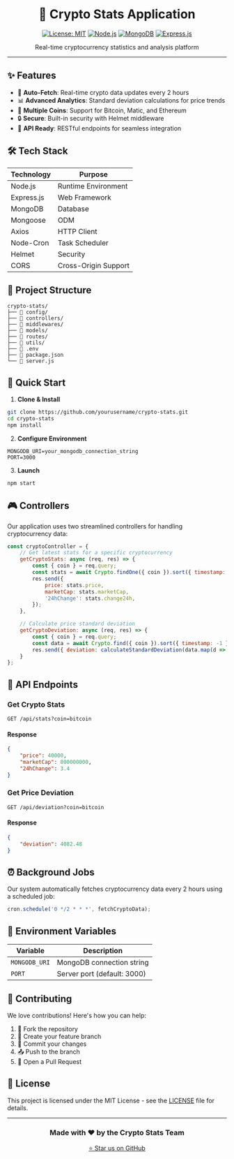 <div align="center">

# 🚀 Crypto Stats Application

[![License: MIT](https://img.shields.io/badge/License-MIT-yellow.svg)](https://opensource.org/licenses/MIT)
[![Node.js](https://img.shields.io/badge/Node.js-v12+-green.svg)](https://nodejs.org)
[![MongoDB](https://img.shields.io/badge/MongoDB-4.4+-blue.svg)](https://www.mongodb.com)
[![Express.js](https://img.shields.io/badge/Express.js-4.x-lightgrey.svg)](https://expressjs.com)

Real-time cryptocurrency statistics and analysis platform
</div>

---

## ✨ Features

- 🔄 **Auto-Fetch**: Real-time crypto data updates every 2 hours
- 📊 **Advanced Analytics**: Standard deviation calculations for price trends
- 🎯 **Multiple Coins**: Support for Bitcoin, Matic, and Ethereum
- 🔒 **Secure**: Built-in security with Helmet middleware
- 📱 **API Ready**: RESTful endpoints for seamless integration

## 🛠️ Tech Stack

<div align="center">

| Technology | Purpose |
|------------|---------|
| Node.js | Runtime Environment |
| Express.js | Web Framework |
| MongoDB | Database |
| Mongoose | ODM |
| Axios | HTTP Client |
| Node-Cron | Task Scheduler |
| Helmet | Security |
| CORS | Cross-Origin Support |

</div>

## 📁 Project Structure

```
crypto-stats/
├── 📂 config/
├── 📂 controllers/
├── 📂 middlewares/
├── 📂 models/
├── 📂 routes/
├── 📂 utils/
├── 📄 .env
├── 📄 package.json
└── 📄 server.js
```

## 🚀 Quick Start

1. **Clone & Install**
```bash
git clone https://github.com/yourusername/crypto-stats.git
cd crypto-stats
npm install
```

2. **Configure Environment**
```env
MONGODB_URI=your_mongodb_connection_string
PORT=3000
```

3. **Launch**
```bash
npm start
```

## 🎮 Controllers

Our application uses two streamlined controllers for handling cryptocurrency data:

```javascript
const cryptoController = {
    // Get latest stats for a specific cryptocurrency
    getCryptoStats: async (req, res) => {
        const { coin } = req.query;
        const stats = await Crypto.findOne({ coin }).sort({ timestamp: -1 });
        res.send({
            price: stats.price,
            marketCap: stats.marketCap,
            '24hChange': stats.change24h,
        });
    },

    // Calculate price standard deviation
    getCryptoDeviation: async (req, res) => {
        const { coin } = req.query;
        const data = await Crypto.find({ coin }).sort({ timestamp: -1 }).limit(100);
        res.send({ deviation: calculateStandardDeviation(data.map(d => d.price)) });
    }
};
```

## 🔌 API Endpoints

### Get Crypto Stats
```http
GET /api/stats?coin=bitcoin
```

#### Response
```json
{
    "price": 40000,
    "marketCap": 800000000,
    "24hChange": 3.4
}
```

### Get Price Deviation
```http
GET /api/deviation?coin=bitcoin
```

#### Response
```json
{
    "deviation": 4082.48
}
```

## ⏰ Background Jobs

Our system automatically fetches cryptocurrency data every 2 hours using a scheduled job:

```javascript
cron.schedule('0 */2 * * *', fetchCryptoData);
```

## 🔧 Environment Variables

| Variable | Description |
|----------|-------------|
| `MONGODB_URI` | MongoDB connection string |
| `PORT` | Server port (default: 3000) |

## 🤝 Contributing

We love contributions! Here's how you can help:

1. 🍴 Fork the repository
2. 🌿 Create your feature branch
3. 💾 Commit your changes
4. 📤 Push to the branch
5. 🎉 Open a Pull Request

## 📝 License

This project is licensed under the MIT License - see the [LICENSE](LICENSE) file for details.

---

<div align="center">
  
### Made with ❤️ by the Crypto Stats Team

[⭐ Star us on GitHub](https://github.com/yourusername/crypto-stats)
</div>